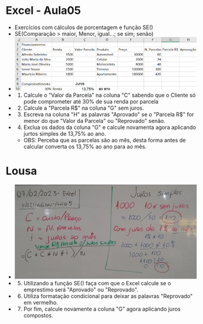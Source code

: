 # Excel - Aula05
- Exercícios com cálculos de porcentagem e função SE()
- SE(Comparação > maior, Menor, igual...; se sim; senão)
- <img src="atividade01.png">
- 1. Calcule o "Valor da Parcela" na coluna "C" sabendo que o Cliente só pode comprometer até 30% de sua renda por parcela
- 2. Calcule a "Parcela R$" na coluna "G" sem juros.
- 3. Escreva na coluna "H" as palavras "Aprovado" se o "Parcela R$" for menor do que "Valor da Parcela" ou "Reprovado" senão.
- 4. Exclua os dados da coluna "G" e calcule novamenta agora aplicando jurtos simples de 13,75% ao ano.
	- OBS: Perceba que as parcelas são ao mês, desta forma antes de calcular converta os 13,75% ao ano para ao mês.
# Lousa
- <img src="lousa.jpg">
- 5. Utilizando a função SE() faça com que o Excel calcule se o emprestimo será "Aprovado" ou "Reprovado".
- 6. Utiliza formatação condicional para deixar as palavras "Reprovado" em vermelho.
- 7. Por fim, calcule novamente a coluna "G" agora aplicando juros compostos.